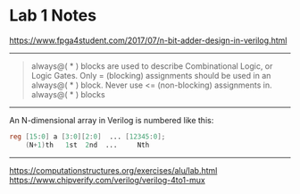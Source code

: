 # Lab 1 Notes

<https://www.fpga4student.com/2017/07/n-bit-adder-design-in-verilog.html>

---

> always@( \* ) blocks are used to describe Combinational Logic, or Logic Gates. Only = (blocking) assignments should be used in an always@( \* ) block. Never use <= (non-blocking) assignments in. always@( \* ) blocks

---

An N-dimensional array in Verilog is numbered like this:

```v
reg [15:0] a [3:0][2:0]  ... [12345:0];
    (N+1)th   1st  2nd  ...     Nth
```

---

<https://computationstructures.org/exercises/alu/lab.html>
<https://www.chipverify.com/verilog/verilog-4to1-mux>
